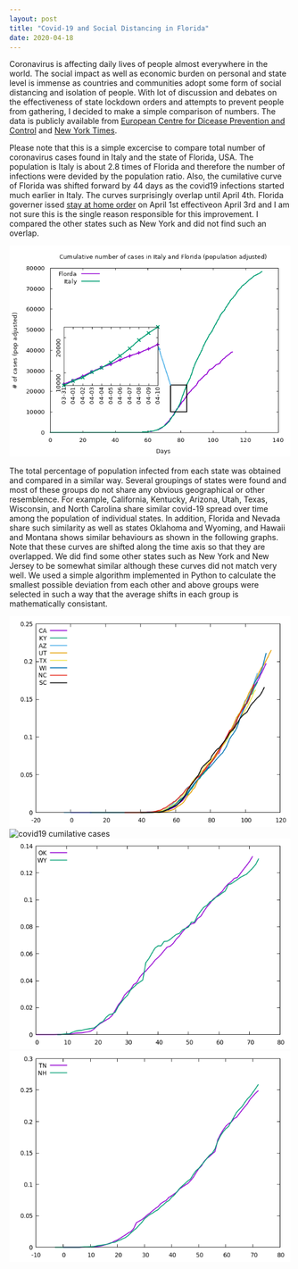 ```yaml
---
layout: post
title: "Covid-19 and Social Distancing in Florida"
date: 2020-04-18
---
```


Coronavirus is affecting daily lives of people almost everywhere in the
world. The social impact as well as economic burden on personal and
state level is immense as countries and communities adopt some form of
social distancing and isolation of people. With lot of discussion and
debates on the effectiveness of state lockdown orders and attempts to
prevent people from gathering, I decided to make a simple comparison
of numbers. The data is publicly available from [European Centre for
Dicease Prevention and Control](https://www.ecdc.europa.eu/en/publications-data/download-todays-data-geographic-distribution-covid-19-cases-worldwide)
and [New York Times](https://github.com/nytimes/covid-19-data).  

Please note that this is a simple excercise to compare total number of
coronavirus cases found in Italy and the state of Florida, USA. The
population is Italy is about 2.8 times of Florida and therefore the
number of infections were devided by the population ratio. Also, the
cumilative curve of Florida was shifted forward by 44 days as the
covid19 infections started much earlier in Italy. The curves
surprisingly overlap until April 4th. Florida governer issed [stay at
home order](https://www.usnews.com/news/best-states/florida/articles/2020-04-01/florida-governor-issues-statewide-stay-at-home-order)
on April 1st effectiveon April 3rd and I am not sure this
is the single reason responsible for this improvement. I compared the
other states such as New York and did not find such an overlap.

![covid19 cumilative cases](/assets/covid19.png)

The total percentage of population infected from each state was
obtained and compared in a similar way. Several groupings of states
were found and most of these groups do not share any obvious
geographical or other resemblence. For example, California, Kentucky,
Arizona, Utah, Texas, Wisconsin, and North Carolina share similar
covid-19 spread over time among the population of individual
states. In addition, Florida and Nevada share such similarity as well
as states Oklahoma and Wyoming, and Hawaii and Montana shows similar
behaviours as shown in the following graphs. Note that these curves
are shifted along the time axis so that they are overlapped. We did
find some other states such as New York and New Jersey to be somewhat
similar although these curves did not match very well. We used a
simple algorithm implemented in Python to calculate the smallest
possible deviation from each other and above groups were selected in
such a way that the average shifts in each group is mathematically
consistant.

![covid19 cumilative cases](/assets/CA_alike.png)
![covid19 cumilative cases](/assets/FL_like.png)
![covid19 cumilative cases](/assets/OK_alike.png)
![covid19 cumilative cases](/assets/TN_alike.png)

